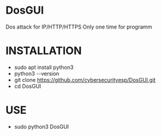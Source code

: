 # DosGUI
Dos attack for IP/HTTP/HTTPS
Only one time for programm
# INSTALLATION
- sudo apt install python3
- python3 --version
- git clone https://github.com/cybersecurityesp/DosGUI.git
- cd DosGUI
# USE
- sudo python3 DosGUI
